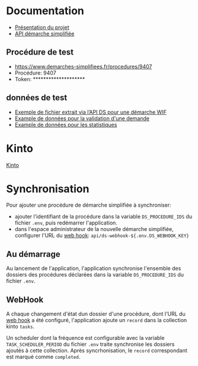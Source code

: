 # Documentation

- [Présentation du projet](https://htmlpreview.github.io/?https://github.com/SocialGouv/ds-aggregator/blob/master/project-presentation.html)
- [API démarche simplifiée](https://doc.demarches-simplifiees.fr/pour-aller-plus-loin/api)

## Procédure de test
 
 - https://www.demarches-simplifiees.fr/procedures/9407
 - Procédure: 9407
 - Token: ********************

## données de test

- [Exemple de fichier extrait via l’API DS pour une démarche WIF](./example/example.json)
- [Example de données pour la validation d'une demande](./example/validity.json)
- [Example de données pour les statistiques](./example/stat.json)

# Kinto

[Kinto](./kinto/kinto.md)

# Synchronisation

Pour ajouter une procédure de démarche simplifiée à synchroniser:
- ajouter l'identifiant de la procédure dans la variable `DS_PROCEDURE_IDS` du fichier `.env`, puis redémarrer l'application.
- dans l'espace administrateur de la nouvelle démarche simplifiée, configurer l'URL du [web hook](https://doc.demarches-simplifiees.fr/pour-aller-plus-loin/webhook): `api/ds-webhook-${.env.DS_WEBHOOK_KEY}`

## Au démarrage

Au lancement de l'application, l'application synchronise l'ensemble des dossiers des procédures déclarées dans la variable `DS_PROCEDURE_IDS` du fichier `.env`.


## WebHook

A chaque changement d'état dun dossier d'une procédure, dont l'URL du [web hook](https://doc.demarches-simplifiees.fr/pour-aller-plus-loin/webhook) a été configuré, l'application ajoute un `record` dans la collection kinto `tasks`.

Un scheduler dont la fréquence est configurable avec la variable `TASK_SCHEDULER_PERIOD` du fichier `.env` traite synchronise les dossiers ajoutés à cette collection. Après syncrhonisation, le `record` correspondant est marqué comme `completed`.



